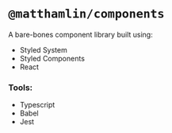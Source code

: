 # `@matthamlin/components`

A bare-bones component library built using:

- Styled System
- Styled Components
- React

### Tools:

- Typescript
- Babel
- Jest
